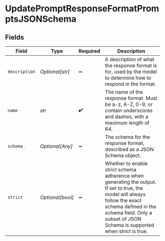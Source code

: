 # UpdatePromptResponseFormatPromptsJSONSchema


## Fields

| Field                                                                                                                                                                                                                            | Type                                                                                                                                                                                                                             | Required                                                                                                                                                                                                                         | Description                                                                                                                                                                                                                      |
| -------------------------------------------------------------------------------------------------------------------------------------------------------------------------------------------------------------------------------- | -------------------------------------------------------------------------------------------------------------------------------------------------------------------------------------------------------------------------------- | -------------------------------------------------------------------------------------------------------------------------------------------------------------------------------------------------------------------------------- | -------------------------------------------------------------------------------------------------------------------------------------------------------------------------------------------------------------------------------- |
| `description`                                                                                                                                                                                                                    | *Optional[str]*                                                                                                                                                                                                                  | :heavy_minus_sign:                                                                                                                                                                                                               | A description of what the response format is for, used by the model to determine how to respond in the format.                                                                                                                   |
| `name`                                                                                                                                                                                                                           | *str*                                                                                                                                                                                                                            | :heavy_check_mark:                                                                                                                                                                                                               | The name of the response format. Must be a-z, A-Z, 0-9, or contain underscores and dashes, with a maximum length of 64.                                                                                                          |
| `schema_`                                                                                                                                                                                                                        | *Optional[Any]*                                                                                                                                                                                                                  | :heavy_minus_sign:                                                                                                                                                                                                               | The schema for the response format, described as a JSON Schema object.                                                                                                                                                           |
| `strict`                                                                                                                                                                                                                         | *Optional[bool]*                                                                                                                                                                                                                 | :heavy_minus_sign:                                                                                                                                                                                                               | Whether to enable strict schema adherence when generating the output. If set to true, the model will always follow the exact schema defined in the schema field. Only a subset of JSON Schema is supported when strict is true.  |